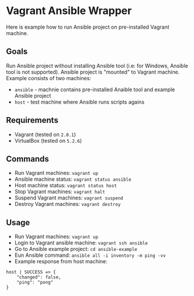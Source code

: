 Vagrant Ansible Wrapper
===========================================
Here is example how to run Ansible project on pre-installed Vagrant machine.

Goals
------
Run Ansible project without installing Ansible tool (i.e: for Windows, Ansible tool is not supported). Ansible project is "mounted" to Vagrant machine. Example consists of two machines:

- `ansible` - machnie contains pre-installed Anaible tool and example Ansible project
- `host` - test machine where Ansible runs scripts agains

Requirements
------------
- Vagrant (tested on `2.0.1`)
- VirtualBox (tested on `5.2.6`)

Commands
--------
- Run Vagrant machines: `vagrant up`
- Ansible machine status: `vagrant status ansible`
- Host machine status: `vagrant status host`
- Stop Vagrant machines: `vagrant halt`
- Suspend Vagrant machines: `vagrant suspend`
- Destroy Vagrant machines: `vagrant destroy`

Usage
-----
- Run Vagrant machines: `vagrant up`
- Login to Vagrant ansible machine: `vagrant ssh ansible`
- Go to Ansible example project: `cd ansible-example`
- Eun Ansible command: `ansible all -i inventory -m ping -vv`
- Example response from host machine:
```
host | SUCCESS => {
    "changed": false,
    "ping": "pong"
}
```
